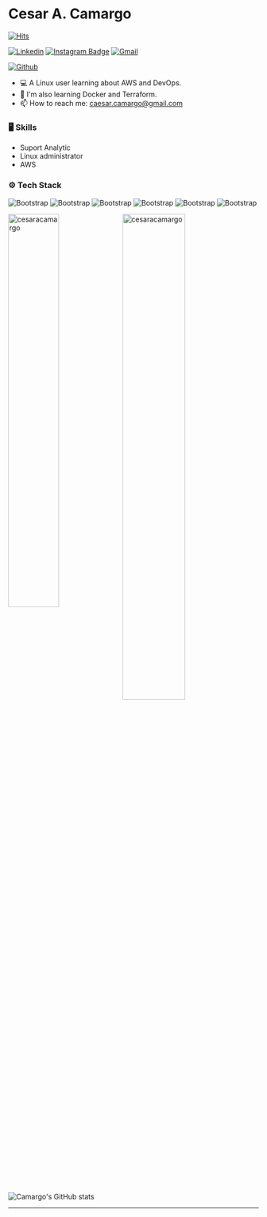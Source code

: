 # Cesar A. Camargo

[![Hits](https://hits.seeyoufarm.com/api/count/incr/badge.svg?url=https%3A%2F%2Fgithub.com%2Fcesaracamargo%2Fcesaracamargo&count_bg=%2379C83D&title_bg=%23555555&icon=&icon_color=%23E7E7E7&title=Profile+Views&edge_flat=false)](https://hits.seeyoufarm.com)

[![Linkedin](https://img.shields.io/badge/-LinkedIn-blue?style=flat&logo=Linkedin&logoColor=white)](https://www.linkedin.com/in/cesaracamargo/)
[![Instagram Badge](https://img.shields.io/badge/-Instagram-purple?logo=instagram&logoColor=white&link=https://instagram.com/caesar_camargo/)](https://www.instagram.com/caesar_camargo)
[![Gmail](https://img.shields.io/badge/-Gmail-c14438?style=flat&logo=Gmail&logoColor=white)](mailto:caesar.camargo@gmail.com)

[![Github](https://img.shields.io/github/followers/cesaracamargo?label=Follow&style=social)](https://github.com/cesaracamargo)

- 💻 A Linux user learning about AWS and DevOps.
- 🌱 I'm also learning Docker and Terraform.
- 📫 How to reach me: caesar.camargo@gmail.com


### 🖥 Skills

- Suport Analytic
- Linux administrator
- AWS
### ⚙️ Tech Stack

![Bootstrap](https://img.shields.io/badge/-Shellscript-05122A?style=flat-square&logo=Shellscript&color=353535) ![Bootstrap](https://img.shields.io/badge/-Terraform-05122A?style=flat-square&logo=Terraform&color=353535) ![Bootstrap](https://img.shields.io/badge/-Docker-05122A?style=flat-square&logo=Docker&color=353535) ![Bootstrap](https://img.shields.io/badge/-Kubernetes-05122A?style=flat-square&logo=Kubernetes&color=353535) ![Bootstrap](https://img.shields.io/badge/-MySQL-05122A?style=flat-square&logo=MySQL&color=353535) ![Bootstrap](https://img.shields.io/badge/-Python-05122A?style=flat-square&logo=Python&color=353535)

<div>
  <img width="45%" align="left" src="https://github-readme-stats.vercel.app/api/top-langs?username=cesaracamargo&show_icons=true&locale=en&layout=compact" alt="cesaracamargo" />
  <img width="50%"  src="https://github-readme-streak-stats.herokuapp.com/?user=cesaracamargo&" alt="cesaracamargo" />
</div>

![Camargo's GitHub stats](https://github-readme-stats.vercel.app/api?username=cesaracamargo&show_icons=true&theme=hightcontrast)

---

